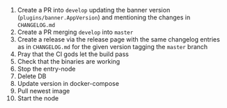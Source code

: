 1. Create a PR into `develop` updating the banner version (`plugins/banner.AppVersion`) and mentioning the changes in `CHANGELOG.md`
2. Create a PR merging `develop` into `master`
3. Create a release via the release page with the same changelog entries as in `CHANGELOG.md` for the given version tagging the `master` branch
4. Pray that the CI gods let the build pass
5. Check that the binaries are working
6. Stop the entry-node
7. Delete DB
8. Update version in docker-compose
9. Pull newest image
10. Start the node